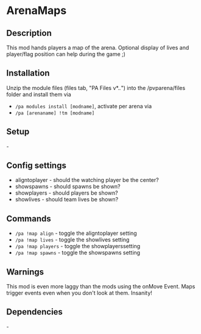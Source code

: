 # ArenaMaps

## Description

This mod hands players a map of the arena. Optional display of lives and player/flag position can help during the game ;)

## Installation

Unzip the module files (files tab, "PA Files v*.*.*") into the /pvparena/files folder and install them via

- `/pa modules install [modname]`, activate per arena via
- `/pa [arenaname] !tm [modname]`

## Setup

\-

## Config settings

- aligntoplayer \- should the watching player be the center?
- showspawns \- should spawns be shown?
- showplayers \- should players be shown?
- showlives \- should team lives be shown? 

## Commands

- `/pa !map align` \- toggle the aligntoplayer setting
- `/pa !map lives` \- toggle the showlives setting
- `/pa !map players` \- toggle the showplayerssetting
- `/pa !map spawns` \- toggle the showspawns setting 

## Warnings

This mod is even more laggy than the mods using the onMove Event. Maps trigger events even when you don't look at them. Insanity!

## Dependencies

\-

